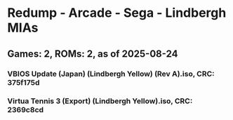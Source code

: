 # Redump - Arcade - Sega - Lindbergh MIAs
## Games: 2, ROMs: 2, as of 2025-08-24

### VBIOS Update (Japan) (Lindbergh Yellow) (Rev A).iso, CRC: 375f175d
### Virtua Tennis 3 (Export) (Lindbergh Yellow).iso, CRC: 2369c8cd
